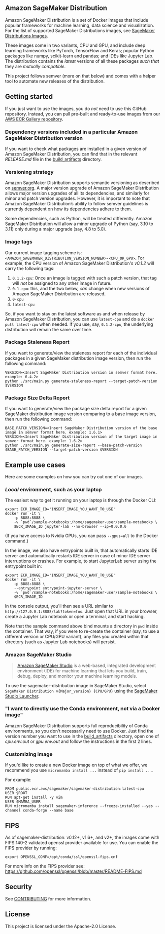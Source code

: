 ## Amazon SageMaker Distribution

Amazon SageMaker Distribution is a set of Docker images that include popular frameworks for machine learning, data
science and visualization. For the list of supported SageMaker Distributions images, see [SageMaker Distributions Images](supported_images.md#supported-image-versions).

These images come in two variants, CPU and GPU, and include deep learning frameworks like PyTorch, TensorFlow and
Keras; popular Python packages like numpy, scikit-learn and pandas; and IDEs like Jupyter Lab. The distribution contains
the _latest_ versions of all these packages _such that_ they are _mutually compatible_.

This project follows semver (more on that below) and comes with a helper tool to automate new releases of the
distribution.

## Getting started

If you just want to use the images, you do _not_ need to use this GitHub repository. Instead, you can pull pre-built
and ready-to-use images from our [AWS ECR Gallery repository](https://gallery.ecr.aws/sagemaker/sagemaker-distribution).

### Dependency versions included in a particular Amazon SageMaker Distribution version

If you want to check what packages are installed in a given version of Amazon SageMaker Distribution, you can find that
in the relevant _RELEASE.md_ file in the [build_artifacts](build_artifacts) directory.

### Versioning strategy

Amazon SageMaker Distribution supports semantic versioning as described on [semver.org](https://semver.org/). A major
version upgrade of Amazon SageMaker Distribution allows major version upgrades of all its dependencies, and similarly
for minor and patch version upgrades. However, it is important to note that Amazon SageMaker Distribution’s ability to
follow semver guidelines is currently dependent on how its dependencies adhere to them.

Some dependencies, such as Python, will be treated differently. Amazon SageMaker Distribution will allow a minor
upgrade of Python (say, 3.10 to 3.11) only during a major upgrade (say, 4.8 to 5.0).

### Image tags

Our current image tagging scheme is: `<AMAZON_SAGEMAKER_DISTRIBUTION_VERSION_NUMBER>-<CPU_OR_GPU>`. For example, the CPU
version of Amazon SageMaker Distribution's _v0.1.2_ will carry the following tags:

1. `0.1.2-cpu`: Once an image is tagged with such a patch version, that tag will _not_ be assigned to any other image
in future.
1. `0.1-cpu`: this, and the two below, _can_ change when new versions of Amazon SageMaker Distribution are released.
1. `0-cpu`
1. `latest-cpu`

So, if you want to stay on the latest software as and when release by Amazon SageMaker Distribution, you can use
`latest-cpu` and do a `docker pull latest-cpu` when needed. If you use, say, `0.1.2-cpu`, the underlying distribution
will remain the same over time.

### Package Staleness Report

If you want to generate/view the staleness report for each of the individual packages in a given
SageMaker distribution image version, then run the following command:

```
VERSION=<Insert SageMaker Distribution version in semver format here. example: 0.4.2>
python ./src/main.py generate-staleness-report --target-patch-version $VERSION
```

### Package Size Delta Report

If you want to generate/view the package size delta report for a given
SageMaker distribution image version comparing to a base image version, then run the following command:

```
BASE_PATCH_VERSION=<Insert SageMaker Distribution version of the base image in semver format here. example: 1.6.1>
VERSION=<Insert SageMaker Distribution version of the target image in semver format here. example: 1.6.2>
python ./src/main.py generate-size-report --base-patch-version $BASE_PATCH_VERSION --target-patch-version $VERSION
```


## Example use cases

Here are some examples on how you can try out one of our images.

### _Local_ environment, such as your laptop

The easiest way to get it running on your laptop is through the Docker CLI:

```shell
export ECR_IMAGE_ID='INSERT_IMAGE_YOU_WANT_TO_USE'
docker run -it \
    -p 8888:8888 \
    -v `pwd`/sample-notebooks:/home/sagemaker-user/sample-notebooks \
    $ECR_IMAGE_ID jupyter-lab --no-browser --ip=0.0.0.0
```

(If you have access to Nvidia GPUs, you can pass `--gpus=all` to the Docker command.)

In the image, we also have entrypoints built in, that automatically starts IDE server and automatically restarts
IDE server in case of minor IDE server interruptions or crashes. For example, to start JupyterLab server using the
entrypoint built in:
```shell
export ECR_IMAGE_ID='INSERT_IMAGE_YOU_WANT_TO_USE'
docker run -it \
    -p 8888:8888 \
    --entrypoint entrypoint-jupyter-server \
    -v `pwd`/sample-notebooks:/home/sagemaker-user/sample-notebooks \
    $ECR_IMAGE_ID
```

In the console output, you'll then see a URL similar to `http://127.0.0.1:8888/lab?token=foo`. Just open that URL in
your browser, create a Jupyter Lab notebook or open a terminal, and start hacking.

Note that the sample command above bind mounts a directory in `pwd` inside the container. That way, if you were to
re-create the container (say, to use a different version or CPU/GPU variant), any files you created within that
directory (such as Jupyter Lab notebooks) will persist.

### Amazon SageMaker Studio

> [Amazon SageMaker Studio](https://docs.aws.amazon.com/sagemaker/latest/dg/studio.html) is a web-based, integrated
> development environment (IDE) for machine learning that lets you build, train, debug, deploy, and monitor your
> machine learning models.

To use the sagemaker-distribution image in SageMaker Studio, select `SageMaker Distribution v{Major_version} {CPU/GPU}` using the [SageMaker Studio Launcher](https://docs.aws.amazon.com/sagemaker/latest/dg/studio-launcher.html).

### "I want to directly use the Conda environment, not via a Docker image"

Amazon SageMaker Distribution supports full reproducibility of Conda environments, so you don't necessarily need to use
Docker. Just find the version number you want to use in the [build_artifacts](build_artifacts) directory, open one of
_cpu.env.out_ or _gpu.env.out_ and follow the instructions in the first 2 lines.

### Customizing image

If you'd like to create a new Docker image on top of what we offer, we recommend you use `micromamba install ...` instead of `pip install ...`.

For example:
```
FROM public.ecr.aws/sagemaker/sagemaker-distribution:latest-cpu
USER $ROOT
RUN apt-get install -y vim
USER $MAMBA_USER
RUN micromamba install sagemaker-inference --freeze-installed --yes --channel conda-forge --name base
```

## FIPS

As of sagemaker-distribution: v0.12+, v1.6+, and v2+, the images come with FIPS 140-2 validated openssl provider
available for use. You can enable the FIPS provider by running:

`export OPENSSL_CONF=/opt/conda/ssl/openssl-fips.cnf`

For more info on the FIPS provider see: https://github.com/openssl/openssl/blob/master/README-FIPS.md

## Security

See [CONTRIBUTING](CONTRIBUTING.md#security-issue-notifications) for more information.

## License

This project is licensed under the Apache-2.0 License.
